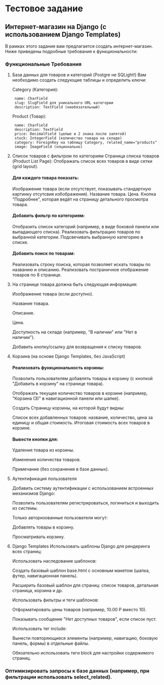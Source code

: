 # Тестовое задание
## Интернет-магазин на Django (с использованием Django Templates)

В рамках этого задания вам предлагается создать интернет-магазин. Ниже приведены подробные требования к функциональности:

### Функциональные Требования
1. База данных для товаров и категорий (Postgre не SQLight!)
    Вам необходимо создать следующие таблицы и определить ключи:
    

    Category (Категория):
    
        name: CharField 
        slug: SlugField для уникального URL категории
        description: TextField (необязательный)

    Product (Товар):
    
        name: CharField 
        description: TextField
        price: DecimalField (целые и 2 знака после запятой)
        stock: IntegerField (количество товара на складе)
        category: ForeignKey на таблицу Category, related_name="products"
        image: ImageField (опционально)


2. Список товаров с фильтром по категориям
    Страница списка товаров (Product List Page):
    Отображать список всех товаров в виде сетки (grid layout).

    #### Для каждого товара показать:

    Изображение товара (если отсутствует, показывать стандартную картинку отсутсвия избображения).
    Название товара.
    Цена.
    Кнопка "Подробнее", которая ведёт на страницу детального просмотра товара.
        
    #### Добавить фильтр по категориям:
    Отобразить список категорий (например, в виде боковой панели или выпадающего списка).
    Реализовать фильтрацию товаров по выбранной категории.
    Подсвечивать выбранную категорию в списке.

    #### Добавить поиск по товарам:
    Реализовать строку поиска, которая позволяет искать товары по названию и описанию.
    Реализовать постраничное отображение товаров по 8 странице.


3. На странице товара должна быть следующая информация:

   Изображение товара (если доступно).

   Название товара.

   Описание.

   Цена.

   Доступность на складе (например, "В наличии" или "Нет в наличии").

   Добавить кнопку/ссылку для возвращения к списку товаров.


4. Корзина (на основе Django Templates, без JavaScript)
    #### Реализовать функциональность корзины:

    Позволить пользователям добавлять товары в корзину (с кнопкой "Добавить в корзину" на странице товара).
    
    Отображать текущее количество товаров в корзине (например, "Корзина (3)" в навигационной панели или шапке).
    
    Создать Страницу корзины, на которой будут видны:
    
    Список всех добавленных товаров: название, количество, цена за единицу и общая стоимость.
    Итоговая стоимость всех товаров в корзине.

    #### Вывести кнопки для:

    Удаления товара из корзины.

    Изменения количества товаров.

    Примечание (без сохранения в базе данных).


5. Аутентификация пользователя
   
    Добавить систему аутентификации с использованием встроенных механизмов Django:
    
    Позволить пользователям регистрироваться, логиниться и выходить из системы.
    
    Только авторизованные пользователи могут:
    
    Добавлять товары в корзину.

    Просматривать корзину.


6. Django Templates
    Использовать шаблоны Django для рендеринга всех страниц:

    Использовать наследование шаблонов:

    Создать базовый шаблон base.html с основным макетом (шапка, футер, навигационная панель).
    
    Расширить базовый шаблон для страниц: список товаров, детальная страница, корзина и др.
   
    Использовать фильтры и теги шаблонов:

    Отформатировать цены товаров (например, 10.00 Р вместо 10).

    Показывать сообщение "Нет доступных товаров", если список пуст.
    
    Использовать тег include:

    Вынести повторяющиеся элементы (например, навигацию, боковую панель, формы) в отдельные файлы.

    Обязательно использовать теги block для настройки содержимого страниц.



### Оптимизировать запросы к базе данных (например, при фильтрации использовать select_related).
